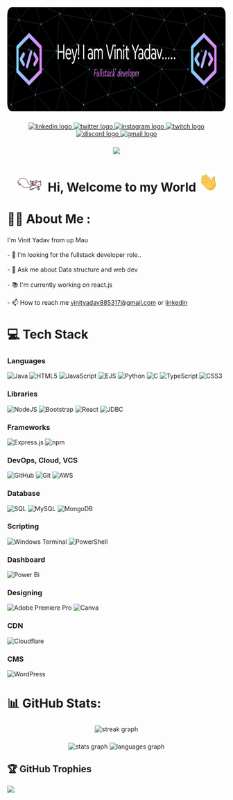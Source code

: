 <div align="center">
  <img height="240" width="100%"src="https://github.com/vinityadav2407/vinityadav2407/blob/main/github-header-image%20(1).png"  />
</div>

###
<div align="center">
  
 <a href="https://www.linkedin.com/in/vinit-yadav-4b4753237/" target="_blank">
  <img src="https://img.shields.io/static/v1?message=LinkedIn&logo=linkedin&label=&color=0077B5&logoColor=white&labelColor=&style=for-the-badge" height="25" alt="linkedin logo" />
</a>

<a href="https://x.com/VinitYadav8853?t=t0I4BwEo_xzpg295gclU_g&s=09" target="_blank">
  <img src="https://img.shields.io/static/v1?message=Twitter&logo=twitter&label=&color=1DA1F2&logoColor=white&labelColor=&style=for-the-badge" height="25" alt="twitter logo" />
</a>




  <a href="https://www.instagram.com/vinityadav885317/" target="_blank">
  <img src="https://img.shields.io/static/v1?message=Instagram&logo=instagram&label=&color=E4405F&logoColor=white&labelColor=&style=for-the-badge" height="25" alt="instagram logo" />
</a>

<a href="https://www.twitch.tv/your-username" target="_blank">
  <img src="https://img.shields.io/static/v1?message=Twitch&logo=twitch&label=&color=9146FF&logoColor=white&labelColor=&style=for-the-badge" height="25" alt="twitch logo" />
</a>

<a href="https://discord.com/users/your-discord-id" target="_blank">
  <img src="https://img.shields.io/static/v1?message=Discord&logo=discord&label=&color=7289DA&logoColor=white&labelColor=&style=for-the-badge" height="25" alt="discord logo" />
</a>

<a href="mailto:your.email@example.com" target="_blank">
  <img src="https://img.shields.io/static/v1?message=Gmail&logo=gmail&label=&color=D14836&logoColor=white&labelColor=&style=for-the-badge" height="25" alt="gmail logo" />
</a>
</div>

###
<div align="center">
  <img src="https://visitor-badge.laobi.icu/badge?page_id=vinityadav2407&"  />
</div>

###
<h1 align="center">
   <img src="https://github.com/vinityadav2407/vinityadav2407/blob/main/rabbit.gif" width="70px" style="max-width:100%;" />
  Hi, Welcome to my World 
  <img src="https://raw.githubusercontent.com/ABSphreak/ABSphreak/master/gifs/Hi.gif" width="45px" style="max-width:100%;" />
</h1> 

# 👩‍💻  About Me :



###

<p align="left">I'm Vinit Yadav from up Mau<br><br>- 🔭 I’m looking for the fullstack developer role..<br><br>-  💬 Ask me about Data structure and web dev <br><br>- 📚 I'm currently working on react.js <br><br>- 📫 How to reach me <a href="">vinityadav885317@gmail.com</a> or <a href="https://www.linkedin.com/in/vinit-yadav-4b4753237/">linkedin </a> </p>

# 💻 Tech Stack


### Languages

![Java](https://img.shields.io/badge/java-%23ED8B00.svg?style=for-the-badge&logo=openjdk&logoColor=white)
![HTML5](https://img.shields.io/badge/html5-%23E34F26.svg?style=for-the-badge&logo=html5&logoColor=white) 
![JavaScript](https://img.shields.io/badge/javascript-%23323330.svg?style=for-the-badge&logo=javascript&logoColor=%23F7DF1E) 
![EJS](https://img.shields.io/badge/EJS-%23000000.svg?style=for-the-badge&logo=ejs&logoColor=white)
![Python](https://img.shields.io/badge/python-3670A0?style=for-the-badge&logo=python&logoColor=ffdd54) 
![C](https://img.shields.io/badge/c-%2300599C.svg?style=for-the-badge&logo=c&logoColor=white)
![TypeScript](https://img.shields.io/badge/typescript-%23007ACC.svg?style=for-the-badge&logo=typescript&logoColor=white) 
![CSS3](https://img.shields.io/badge/css3-%231572B6.svg?style=for-the-badge&logo=css3&logoColor=white)


### Libraries

![NodeJS](https://img.shields.io/badge/node.js-6DA55F?style=for-the-badge&logo=node.js&logoColor=white) 
![Bootstrap](https://img.shields.io/badge/bootstrap-%238511FA.svg?style=for-the-badge&logo=bootstrap&logoColor=white)
![React](https://img.shields.io/badge/react-%2320232a.svg?style=for-the-badge&logo=react&logoColor=%2361DAFB) 
![JDBC](https://img.shields.io/badge/JDBC-%23007ACC.svg?style=for-the-badge&logo=databricks&logoColor=white)



### Frameworks


![Express.js](https://img.shields.io/badge/express.js-%23404d59.svg?style=for-the-badge&logo=express&logoColor=white)
![npm](https://img.shields.io/badge/npm-%23000000.svg?style=for-the-badge&logo=npm&logoColor=white)


### DevOps, Cloud, VCS


![GitHub](https://img.shields.io/badge/github-%23121011.svg?style=for-the-badge&logo=github&logoColor=white) 
![Git](https://img.shields.io/badge/git-%23F05033.svg?style=for-the-badge&logo=git&logoColor=white) 
![AWS](https://img.shields.io/badge/AWS-%23FF9900.svg?style=for-the-badge&logo=amazon-aws&logoColor=white) 


### Database
![SQL](https://img.shields.io/badge/SQL-%23000000.svg?style=for-the-badge&logo=MySQL&logoColor=white)
![MySQL](https://img.shields.io/badge/mysql-4479A1.svg?style=for-the-badge&logo=mysql&logoColor=white) 
![MongoDB](https://img.shields.io/badge/MongoDB-%234ea94b.svg?style=for-the-badge&logo=mongodb&logoColor=white) 




### Scripting 

![Windows Terminal](https://img.shields.io/badge/Windows%20Terminal-%234D4D4D.svg?style=for-the-badge&logo=windows-terminal&logoColor=white)
![PowerShell](https://img.shields.io/badge/PowerShell-%235391FE.svg?style=for-the-badge&logo=powershell&logoColor=white) 

### Dashboard

![Power Bi](https://img.shields.io/badge/power_bi-F2C811?style=for-the-badge&logo=powerbi&logoColor=black)


### Designing

![Adobe Premiere Pro](https://img.shields.io/badge/Adobe%20Premiere%20Pro-9999FF.svg?style=for-the-badge&logo=Adobe%20Premiere%20Pro&logoColor=white) 
![Canva](https://img.shields.io/badge/Canva-%2300C4CC.svg?style=for-the-badge&logo=Canva&logoColor=white) 


### CDN

![Cloudflare](https://img.shields.io/badge/Cloudflare-F38020?style=for-the-badge&logo=Cloudflare&logoColor=white) 


### CMS

![WordPress](https://img.shields.io/badge/WordPress-%23117AC9.svg?style=for-the-badge&logo=WordPress&logoColor=white) 

# 📊 GitHub Stats:

###

<div align="center">
  <img src="https://streak-stats.demolab.com?user=vinityadav2407&locale=en&mode=daily&theme=dark&hide_border=false&border_radius=5&order=3" height="220" alt="streak graph"  />
</div>

###


<div align="center">
  <img src="https://github-readme-stats.vercel.app/api?username=vinityadav2407&hide_title=false&hide_rank=false&show_icons=true&include_all_commits=true&count_private=true&disable_animations=false&theme=dracula&locale=en&hide_border=false" height="150" alt="stats graph"  />
  <img src="https://github-readme-stats.vercel.app/api/top-langs?username=vinityadav2407&locale=en&hide_title=false&layout=compact&card_width=320&langs_count=5&theme=dracula&hide_border=false" height="150" alt="languages graph"  />
</div>


## 🏆 GitHub Trophies
![](https://github-profile-trophy.vercel.app/?username=vinityadav2407&theme=radical&no-frame=false&no-bg=true&margin-w=4)
